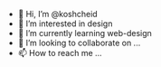 - 👋 Hi, I’m @koshcheid
- 👀 I’m interested in design
- 🌱 I’m currently learning web-design
- 💞️ I’m looking to collaborate on ...
- 📫 How to reach me ...

<!---
koshcheid/koshcheid is a ✨ special ✨ repository because its `README.md` (this file) appears on your GitHub profile.
You can click the Preview link to take a look at your changes.
--->
